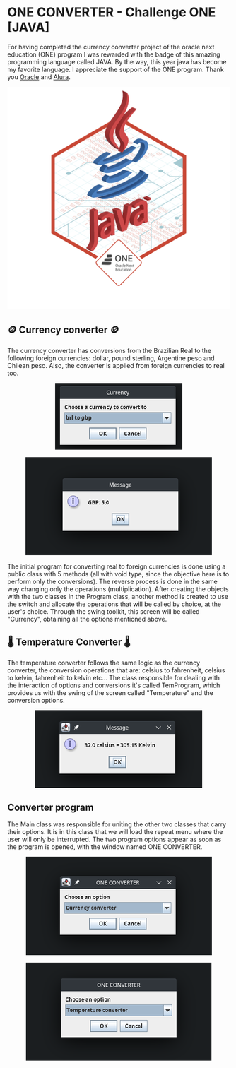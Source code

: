 # ONE CONVERTER - Challenge ONE [JAVA]

For having completed the currency converter project of the oracle next education (ONE) program I was rewarded with the badge of this amazing programming language called JAVA. By the way, this year java has become my favorite language. I appreciate the support of the ONE program. Thank you [Oracle](https://www.oracle.com/) and [Alura](https://www.alura.com.br/).

<p align="center">
  <img src="https://github.com/ansattz/one-converter/blob/master/src/badge-java-one.png" alt="brl to gpb">
 </p>



## :coin: Currency converter :coin:
The currency converter has conversions from the Brazilian Real to the following foreign currencies: dollar, pound sterling, Argentine peso and Chilean peso. Also, the converter is applied from foreign currencies to real too.

<p align="center">
  <img src="https://github.com/ansattz/one-converter/blob/master/src/main/brltogbp.png" alt="brl to gpb">
 </p>
  
<p align="center">  
<img src="https://github.com/ansattz/one-converter/blob/master/src/main/27brltogbp.png" alt="brl to gpb">
  </p>

The initial program for converting real to foreign currencies is done using a public class with 5 methods (all with void type, since the objective here is to perform only the conversions). The reverse process is done in the same way changing only the operations (multiplication). After creating the objects with the two classes in the Program class, another method is created to use the switch and allocate the operations that will be called by choice, at the user's choice. Through the swing toolkit, this screen will be called "Currency", obtaining all the options mentioned above.

## :thermometer: Temperature Converter :thermometer:
The temperature converter follows the same logic as the currency converter, the conversion operations that are: celsius to fahrenheit, celsius to kelvin, fahrenheit to kelvin etc... The class responsible for dealing with the interaction of options and conversions it's called TemProgram, which provides us with the swing of the screen called "Temperature" and the conversion options.

<p align="center">
  <img src="https://github.com/ansattz/one-converter/blob/master/src/main/celsiustokelvin.png" alt="celsius to kelvin">
</p>

## Converter program
The Main class was responsible for uniting the other two classes that carry their options. It is in this class that we will load the repeat menu where the user will only be interrupted. The two program options appear as soon as the program is opened, with the window named ONE CONVERTER.

<p align="center">
  <img src="https://github.com/ansattz/one-converter/blob/master/src/main/one-converter.png" alt="currency converter option">
</p>
<p align="center">
<img src="https://github.com/ansattz/one-converter/blob/master/src/main/tempconv.png" alt="temp converter option">
</p>
